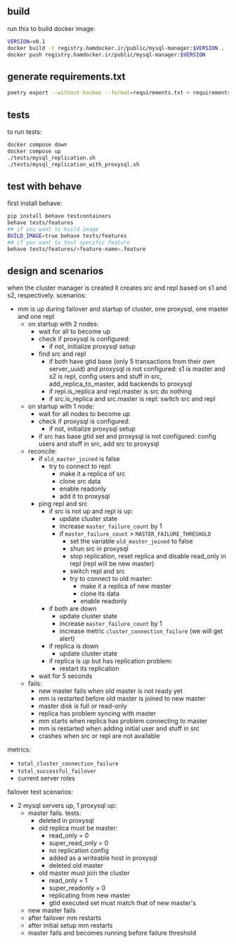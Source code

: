 ## build 
run this to build docker image: 
```sh 
VERSION=v0.1
docker build -t registry.hamdocker.ir/public/mysql-manager:$VERSION . 
docker push registry.hamdocker.ir/public/mysql-manager:$VERSION
```

## generate requirements.txt 
```sh
poetry export --without-hashes --format=requirements.txt > requirements.txt
```

## tests
to run tests:  
```sh
docker compose down
docker compose up
./tests/mysql_replication.sh
./tests/mysql_replication_with_proxysql.sh
```

## test with behave
first install behave: 
```sh 
pip install behave testcontainers
behave tests/features
## if you want to build image
BUILD_IMAGE=true behave tests/features
## if you want to test specific feature
behave tests/features/<feature-name>.feature
```

## design and scenarios
when the cluster manager is created it creates src and repl based on s1 and s2, respectively.
scenarios: 
- mm is up during failover and startup of cluster, one proxysql, one master and one repl
  - on startup with 2 nodes:
    - wait for all to become up
    - check if proxysql is configured: 
      - if not, initialize proxysql setup
    - find src and repl
      - if both have gtid base (only 5 transactions from their own server_uuid) and proxysql is not configured: s1 is master and s2 is repl, config users and stuff in src, add_replica_to_master, add backends to proxysql
      - if repl.is_replica and repl.master is src do nothing
      - if src.is_replica and src.master is repl: switch src and repl
  - on startup with 1 node: 
    - wait for all nodes to become up 
    - check if proxysql is configured: 
      - if not, initialize proxysql setup
    - if src has base gtid set and proxysql is not configured: config users and stuff in src, add src to proxysql
  - reconcile: 
    - if `old_master_joined` is false
      - try to connect to repl:
        - make it a replica of src
        - clone src data
        - enable readonly
        - add it to proxysql
    - ping repl and src 
      - if src is not up and repl is up: 
        - update cluster state
        - increase `master_failure_count` by 1
        - if `master_failure_count` > `MASTER_FAILURE_THRESHOLD` 
          - set the variable `old_master_joined` to false
          - shun src in proxysql
          - stop replication, reset replica and disable read_only in repl (repl will be new master)
          - switch repl and src
          - try to connect to old master:
            - make it a replica of new master
            - clone its data
            - enable readonly
      - if both are down 
        - update cluster state
        - increase `master_failure_count` by 1
        - increase metric `cluster_connection_failure` (we will get alert)
      - if replica is down 
        - update cluster state
      - if replica is up but has replication problem:
        - restart its replication
    - wait for 5 seconds
  - fails: 
    - new master fails when old master is not ready yet
    - mm is restarted before old master is joined to new master
    - master disk is full or read-only
    - replica has problem syncing with master 
    - mm starts when replica has problem connecting to master
    - mm is restarted when adding initial user and stuff in src
    - crashes when src or repl are not available

 
metrics: 
- `total_cluster_connection_failure`
- `total_successful_failover`
- current server roles

failover test scenarios: 
- 2 mysql servers up, 1 proxysql up:
  - master fails. tests:
    - deleted in proxysql 
    - old replica must be master:
      - read_only = 0 
      - super_read_only = 0
      - no replication config
      - added as a writeable host in proxysql
      - deleted old master
    - old master must join the cluster
      - read_only = 1
      - super_readonly = 0 
      - replicating from new master
      - gtid executed set must match that of new master's
  - new master fails
  - after failover mm restarts
  - after initial setup mm restarts 
  - master fails and becomes running before failure threshold


